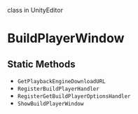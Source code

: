 class in UnityEditor
# BuildPlayerWindow

## Static Methods
- `GetPlaybackEngineDownloadURL`
- `RegisterBuildPlayerHandler`
- `RegisterGetBuildPlayerOptionsHandler`
- `ShowBuildPlayerWindow`
